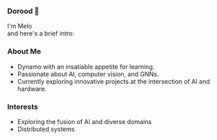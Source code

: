 ### Dorood 👋
I'm Melo  
and here's a brief intro:

### About Me
- Dynamo with an insatiable appetite for learning.
- Passionate about AI, computer vision, and GNNs.
- Currently exploring innovative projects at the intersection of AI and hardware.

### Interests
- Exploring the fusion of AI and diverse domains
- Distributed systems

<!--
**MelikaRad/MelikaRad** is a ✨ _special_ ✨ repository because its `README.md` (this file) appears on your GitHub profile.

Here are some ideas to get you started:

- 🔭 I’m currently working on ...
- 🌱 I’m currently learning ...
- 👯 I’m looking to collaborate on ...
- 🤔 I’m looking for help with ...
- 💬 Ask me about ...
- 📫 How to reach me: ...
- 😄 Pronouns: ...
- ⚡ Fun fact: ...
-->
